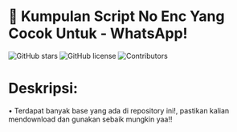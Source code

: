 # 🚀 Kumpulan Script No Enc Yang Cocok Untuk - WhatsApp!
![GitHub stars](https://img.shields.io/github/stars/kagenouReal/Baileys?style=social)
![GitHub license](https://img.shields.io/github/license/TamaRebirth/Script-Archive-For-WhatsApp)
![Contributors](https://img.shields.io/github/contributors/kagenouReal/Baileys)

# Deskripsi:
• Terdapat banyak base yang ada di repository ini!, pastikan kalian mendownload dan gunakan sebaik mungkin yaa!!
